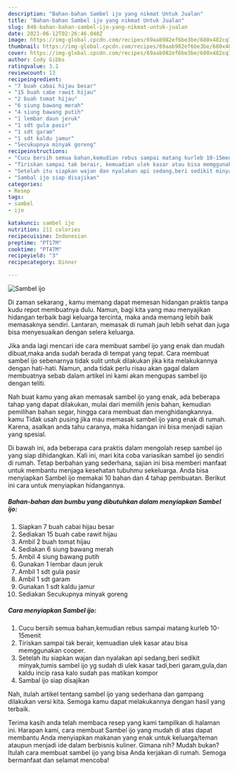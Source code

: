 ```yaml
---
description: "Bahan-bahan Sambel ijo yang nikmat Untuk Jualan"
title: "Bahan-bahan Sambel ijo yang nikmat Untuk Jualan"
slug: 848-bahan-bahan-sambel-ijo-yang-nikmat-untuk-jualan
date: 2021-06-12T02:26:46.048Z
image: https://img-global.cpcdn.com/recipes/69aab982ef6be3be/680x482cq70/sambel-ijo-foto-resep-utama.jpg
thumbnail: https://img-global.cpcdn.com/recipes/69aab982ef6be3be/680x482cq70/sambel-ijo-foto-resep-utama.jpg
cover: https://img-global.cpcdn.com/recipes/69aab982ef6be3be/680x482cq70/sambel-ijo-foto-resep-utama.jpg
author: Cody Gibbs
ratingvalue: 3.1
reviewcount: 13
recipeingredient:
- "7 buah cabai hijau besar"
- "15 buah cabe rawit hijau"
- "2 buah tomat hijau"
- "6 siung bawang merah"
- "4 siung bawang putih"
- "1 lembar daun jeruk"
- "1 sdt gula pasir"
- "1 sdt garam"
- "1 sdt kaldu jamur"
- "Secukupnya minyak goreng"
recipeinstructions:
- "Cucu bersih semua bahan,kemudian rebus sampai matang kurleb 10-15menit"
- "Tiriskan sampai tak berair, kemuadian ulek kasar atau bisa memggunakan cooper."
- "Setelah itu siapkan wajan dan nyalakan api sedang,beri sedikit minyak,tumis sambel ijo yg sudah di ulek kasar tadi,beri garam,gula,dan kaldu incip rasa kalo sudah pas matikan kompor"
- "Sambal ijo siap disajikan"
categories:
- Resep
tags:
- sambel
- ijo

katakunci: sambel ijo 
nutrition: 211 calories
recipecuisine: Indonesian
preptime: "PT17M"
cooktime: "PT47M"
recipeyield: "3"
recipecategory: Dinner

---
```



![Sambel ijo](https://img-global.cpcdn.com/recipes/69aab982ef6be3be/680x482cq70/sambel-ijo-foto-resep-utama.jpg)

Di zaman  sekarang , kamu memang dapat memesan hidangan praktis tanpa kudu repot membuatnya dulu. Namun, bagi kita yang mau menyajikan hidangan terbaik bagi keluarga tercinta, maka anda memang lebih baik memasaknya sendiri. Lantaran, memasak di rumah jauh lebih sehat dan juga bisa menyesuaikan dengan selera keluarga.

Jika anda lagi mencari ide cara membuat sambel ijo yang enak dan mudah dibuat,maka anda sudah berada di tempat yang tepat. Cara membuat sambel ijo  sebenarnya tidak sulit untuk dilakukan jika kita melakukannya dengan hati-hati. Namun, anda tidak perlu risau akan gagal dalam membuatnya 
sebab dalam artikel ini kami akan mengupas sambel ijo dengan teliti.  



Nah buat kamu yang akan memasak sambel ijo yang enak, ada beberapa tahap yang dapat dilakukan, mulai dari memilih jenis bahan, kemudian pemilihan bahan segar, hingga cara membuat dan menghidangkannya. kamu Tidak usah pusing jika mau memasak sambel ijo yang enak di rumah. Karena, asalkan anda  tahu caranya, maka hidangan ini bisa menjadi sajian yang spesial.

Di bawah ini, ada beberapa cara praktis  dalam mengolah resep sambel ijo yang siap dihidangkan. Kali ini, mari kita coba variasikan sambel ijo sendiri di rumah. Tetap berbahan yang sederhana, sajian ini bisa memberi manfaat untuk membantu menjaga kesehatan tubuhmu sekeluarga. Anda bisa menyiapkan Sambel ijo memakai 10 bahan dan 4 tahap pembuatan. Berikut ini cara untuk menyiapkan hidangannya.

<!--inarticleads1-->

##### Bahan-bahan dan bumbu yang dibutuhkan dalam menyiapkan Sambel ijo:

1. Siapkan 7 buah cabai hijau besar
1. Sediakan 15 buah cabe rawit hijau
1. Ambil 2 buah tomat hijau
1. Sediakan 6 siung bawang merah
1. Ambil 4 siung bawang putih
1. Gunakan 1 lembar daun jeruk
1. Ambil 1 sdt gula pasir
1. Ambil 1 sdt garam
1. Gunakan 1 sdt kaldu jamur
1. Sediakan Secukupnya minyak goreng




<!--inarticleads2-->

##### Cara menyiapkan Sambel ijo:

1. Cucu bersih semua bahan,kemudian rebus sampai matang kurleb 10-15menit
1. Tiriskan sampai tak berair, kemuadian ulek kasar atau bisa memggunakan cooper.
1. Setelah itu siapkan wajan dan nyalakan api sedang,beri sedikit minyak,tumis sambel ijo yg sudah di ulek kasar tadi,beri garam,gula,dan kaldu incip rasa kalo sudah pas matikan kompor
1. Sambal ijo siap disajikan




Nah, itulah artikel tentang  sambel ijo  yang sederhana dan gampang dilakukan versi kita. Semoga kamu dapat melakukannya dengan hasil yang terbaik. 

Terima kasih anda telah membaca resep yang kami tampilkan di halaman ini. Harapan kami, cara membuat  Sambel ijo yang mudah di atas dapat membantu Anda menyiapkan makanan yang enak untuk keluarga/teman ataupun menjadi ide dalam berbisnis kuliner. Gimana nih? Mudah bukan? Itulah cara membuat sambel ijo yang bisa Anda kerjakan di rumah. Semoga bermanfaat dan selamat mencoba!

